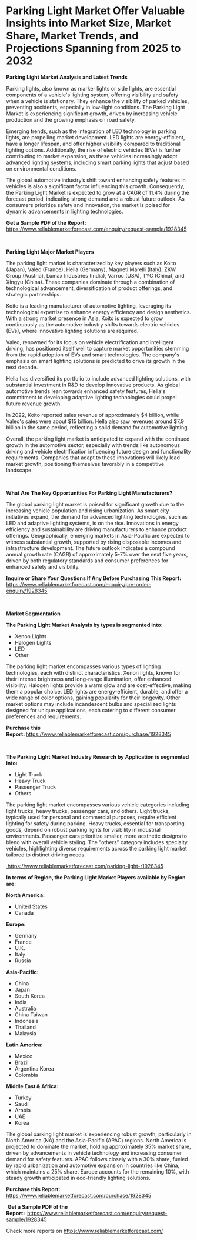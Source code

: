 <p><h1>Parking Light Market Offer Valuable Insights into Market Size, Market Share, Market Trends, and Projections Spanning from 2025 to 2032</h1></p><p><strong>Parking Light Market Analysis and Latest Trends</strong></p>
<p><p>Parking lights, also known as marker lights or side lights, are essential components of a vehicle's lighting system, offering visibility and safety when a vehicle is stationary. They enhance the visibility of parked vehicles, preventing accidents, especially in low-light conditions. The Parking Light Market is experiencing significant growth, driven by increasing vehicle production and the growing emphasis on road safety. </p><p>Emerging trends, such as the integration of LED technology in parking lights, are propelling market development. LED lights are energy-efficient, have a longer lifespan, and offer higher visibility compared to traditional lighting options. Additionally, the rise of electric vehicles (EVs) is further contributing to market expansion, as these vehicles increasingly adopt advanced lighting systems, including smart parking lights that adjust based on environmental conditions. </p><p>The global automotive industry’s shift toward enhancing safety features in vehicles is also a significant factor influencing this growth. Consequently, the Parking Light Market is expected to grow at a CAGR of 11.4% during the forecast period, indicating strong demand and a robust future outlook. As consumers prioritize safety and innovation, the market is poised for dynamic advancements in lighting technologies.</p></p>
<p><strong>Get a Sample PDF of the Report:&nbsp;</strong> <a href="https://www.reliablemarketforecast.com/enquiry/request-sample/1928345?utm_campaign=2890&utm_medium=2&utm_source=Github&utm_content=ia&utm_term=30032025&utm_id=parking-light">https://www.reliablemarketforecast.com/enquiry/request-sample/1928345</a></p>
<p>&nbsp;</p>
<p><strong>Parking Light Major Market Players</strong></p>
<p><p>The parking light market is characterized by key players such as Koito (Japan), Valeo (France), Hella (Germany), Magneti Marelli (Italy), ZKW Group (Austria), Lumax Industries (India), Varroc (USA), TYC (China), and Xingyu (China). These companies dominate through a combination of technological advancement, diversification of product offerings, and strategic partnerships.</p><p>Koito is a leading manufacturer of automotive lighting, leveraging its technological expertise to enhance energy efficiency and design aesthetics. With a strong market presence in Asia, Koito is expected to grow continuously as the automotive industry shifts towards electric vehicles (EVs), where innovative lighting solutions are required.</p><p>Valeo, renowned for its focus on vehicle electrification and intelligent driving, has positioned itself well to capture market opportunities stemming from the rapid adoption of EVs and smart technologies. The company's emphasis on smart lighting solutions is predicted to drive its growth in the next decade.</p><p>Hella has diversified its portfolio to include advanced lighting solutions, with substantial investment in R&D to develop innovative products. As global automotive trends lean towards enhanced safety features, Hella's commitment to developing adaptive lighting technologies could propel future revenue growth.</p><p>In 2022, Koito reported sales revenue of approximately $4 billion, while Valeo's sales were about $15 billion. Hella also saw revenues around $7.9 billion in the same period, reflecting a solid demand for automotive lighting.</p><p>Overall, the parking light market is anticipated to expand with the continued growth in the automotive sector, especially with trends like autonomous driving and vehicle electrification influencing future design and functionality requirements. Companies that adapt to these innovations will likely lead market growth, positioning themselves favorably in a competitive landscape.</p></p>
<p>&nbsp;</p>
<p><strong>What Are The Key Opportunities For Parking Light Manufacturers?</strong></p>
<p><p>The global parking light market is poised for significant growth due to the increasing vehicle population and rising urbanization. As smart city initiatives expand, the demand for advanced lighting technologies, such as LED and adaptive lighting systems, is on the rise. Innovations in energy efficiency and sustainability are driving manufacturers to enhance product offerings. Geographically, emerging markets in Asia-Pacific are expected to witness substantial growth, supported by rising disposable incomes and infrastructure development. The future outlook indicates a compound annual growth rate (CAGR) of approximately 5-7% over the next five years, driven by both regulatory standards and consumer preferences for enhanced safety and visibility.</p></p>
<p><strong>Inquire or Share Your Questions If Any Before Purchasing This Report:</strong> <a href="https://www.reliablemarketforecast.com/enquiry/pre-order-enquiry/1928345?utm_campaign=2890&utm_medium=2&utm_source=Github&utm_content=ia&utm_term=30032025&utm_id=parking-light">https://www.reliablemarketforecast.com/enquiry/pre-order-enquiry/1928345</a></p>
<p>&nbsp;</p>
<p><strong>Market Segmentation</strong></p>
<p><strong>The Parking Light Market Analysis by types is segmented into:</strong></p>
<p><ul><li>Xenon Lights</li><li>Halogen Lights</li><li>LED</li><li>Other</li></ul></p>
<p><p>The parking light market encompasses various types of lighting technologies, each with distinct characteristics. Xenon lights, known for their intense brightness and long-range illumination, offer enhanced visibility. Halogen lights provide a warm glow and are cost-effective, making them a popular choice. LED lights are energy-efficient, durable, and offer a wide range of color options, gaining popularity for their longevity. Other market options may include incandescent bulbs and specialized lights designed for unique applications, each catering to different consumer preferences and requirements.</p></p>
<p><strong>Purchase this Report:&nbsp;</strong><a href="https://www.reliablemarketforecast.com/purchase/1928345?utm_campaign=2890&utm_medium=2&utm_source=Github&utm_content=ia&utm_term=30032025&utm_id=parking-light">https://www.reliablemarketforecast.com/purchase/1928345</a></p>
<p>&nbsp;</p>
<p><strong>The Parking Light Market Industry Research by Application is segmented into:</strong></p>
<p><ul><li>Light Truck</li><li>Heavy Truck</li><li>Passenger Truck</li><li>Others</li></ul></p>
<p><p>The parking light market encompasses various vehicle categories including light trucks, heavy trucks, passenger cars, and others. Light trucks, typically used for personal and commercial purposes, require efficient lighting for safety during parking. Heavy trucks, essential for transporting goods, depend on robust parking lights for visibility in industrial environments. Passenger cars prioritize smaller, more aesthetic designs to blend with overall vehicle styling. The "others" category includes specialty vehicles, highlighting diverse requirements across the parking light market tailored to distinct driving needs.</p></p>
<p><a href="https://www.reliablemarketforecast.com/parking-light-r1928345?utm_campaign=2890&utm_medium=2&utm_source=Github&utm_content=ia&utm_term=30032025&utm_id=parking-light">&nbsp;https://www.reliablemarketforecast.com/parking-light-r1928345</a></p>
<p><strong>In terms of Region, the Parking Light Market Players available by Region are:</strong></p>
<p>
    <p> <strong> North America: </strong>
        <ul>
            <li>United States</li>
            <li>Canada</li>
        </ul>
        </p> 
    <p> <strong> Europe: </strong>
        <ul>
            <li>Germany</li>
            <li>France</li>
            <li>U.K.</li>
            <li>Italy</li>
            <li>Russia</li>
        </ul>
        </p> 
    <p> <strong> Asia-Pacific: </strong>
        <ul>
            <li>China</li>
            <li>Japan</li>
            <li>South Korea</li>
            <li>India</li>
            <li>Australia</li>
            <li>China Taiwan</li>
            <li>Indonesia</li>
            <li>Thailand</li>
            <li>Malaysia</li>
        </ul>
        </p> 
    <p> <strong> Latin America: </strong>
        <ul>
            <li>Mexico</li>
            <li>Brazil</li>
            <li>Argentina Korea</li>
            <li>Colombia</li>
        </ul>
        </p> 
    <p> <strong> Middle East & Africa: </strong>
        <ul>
            <li>Turkey</li>
            <li>Saudi</li>
            <li>Arabia</li>
            <li>UAE</li>
            <li>Korea</li>
        </ul>
    </p>
    </p>
<p><p>The global parking light market is experiencing robust growth, particularly in North America (NA) and the Asia-Pacific (APAC) regions. North America is projected to dominate the market, holding approximately 35% market share, driven by advancements in vehicle technology and increasing consumer demand for safety features. APAC follows closely with a 30% share, fueled by rapid urbanization and automotive expansion in countries like China, which maintains a 25% share. Europe accounts for the remaining 10%, with steady growth anticipated in eco-friendly lighting solutions.</p></p>
<p><strong>Purchase this Report: </strong><a href="https://www.reliablemarketforecast.com/purchase/1928345?utm_campaign=2890&utm_medium=2&utm_source=Github&utm_content=ia&utm_term=30032025&utm_id=parking-light">https://www.reliablemarketforecast.com/purchase/1928345</a></p>
<p>&nbsp;<strong>Get a Sample PDF of the Report:&nbsp;&nbsp;</strong><a href="https://www.reliablemarketforecast.com/enquiry/request-sample/1928345?utm_campaign=2890&utm_medium=2&utm_source=Github&utm_content=ia&utm_term=30032025&utm_id=parking-light">https://www.reliablemarketforecast.com/enquiry/request-sample/1928345</a></p>
<p><strong></strong></p>
<p>Check more reports on <a href="https://www.reliablemarketforecast.com/?utm_campaign=2890&utm_medium=2&utm_source=Github&utm_content=ia&utm_term=30032025&utm_id=parking-light">https://www.reliablemarketforecast.com/</a></p>